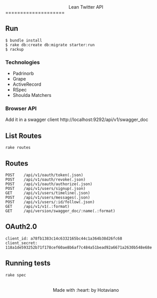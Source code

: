 <center>Lean Twitter API</center>
====================

Run
---

```
$ bundle install
$ rake db:create db:migrate starter:run
$ rackup
```

### Technologies
- Padrinorb
- Grape
- ActiveRecord
- RSpec
- Shoulda Matchers


### Browser API

Add it in a swagger client http://localhost:9292/api/v1/swagger_doc


List Routes
-----------

```
rake routes
```

Routes
-----------
```
POST    /api/v1/oauth/token(.json)
POST    /api/v1/oauth/revoke(.json)
POST    /api/v1/oauth/authorize(.json)
POST    /api/v1/users/signup(.json)
GET     /api/v1/users/timeline(.json)
POST    /api/v1/users/messages(.json)
POST    /api/v1/users/:id/follow(.json)
GET     /api/v1/v1(.:format)
GET     /api/version/swagger_doc/:name(.:format)
```

OAuth2.0
-----------
```
client_id: a78fb1383c14c6332165bc44c1a364b38d26fc68
client_secret: 118a1de593252b71f178cef60ae8b6af7c484a51bead92a6671a2630b548e68e
```

Running tests
-----------
```
rake spec
```

<br>
<center>Made with :heart: by Hotaviano</center>
